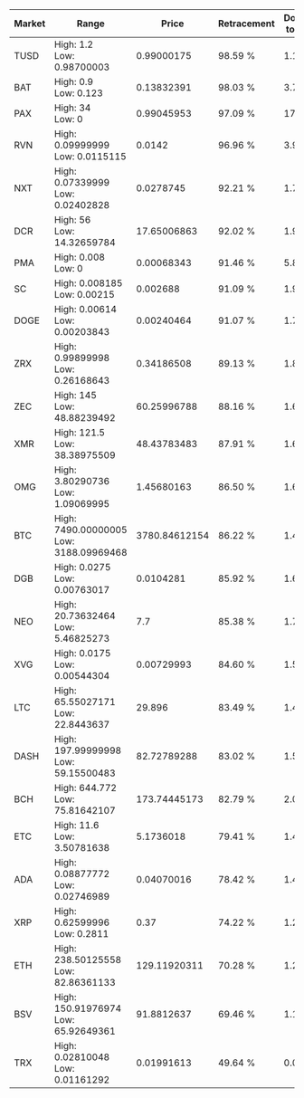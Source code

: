 | Market | Range | Price| Retracement | Doubles to 50% |
| --- | --- | --- | --- | --- |
| TUSD | High: 1.2<br />Low: 0.98700003 | 0.99000175 | 98.59 % | 1.10 |
| BAT | High: 0.9<br />Low: 0.123 | 0.13832391 | 98.03 % | 3.70 |
| PAX | High: 34<br />Low: 0 | 0.99045953 | 97.09 % | 17.16 |
| RVN | High: 0.09999999<br />Low: 0.0115115 | 0.0142 | 96.96 % | 3.93 |
| NXT | High: 0.07339999<br />Low: 0.02402828 | 0.0278745 | 92.21 % | 1.75 |
| DCR | High: 56<br />Low: 14.32659784 | 17.65006863 | 92.02 % | 1.99 |
| PMA | High: 0.008<br />Low: 0 | 0.00068343 | 91.46 % | 5.85 |
| SC | High: 0.008185<br />Low: 0.00215 | 0.002688 | 91.09 % | 1.92 |
| DOGE | High: 0.00614<br />Low: 0.00203843 | 0.00240464 | 91.07 % | 1.70 |
| ZRX | High: 0.99899998<br />Low: 0.26168643 | 0.34186508 | 89.13 % | 1.84 |
| ZEC | High: 145<br />Low: 48.88239492 | 60.25996788 | 88.16 % | 1.61 |
| XMR | High: 121.5<br />Low: 38.38975509 | 48.43783483 | 87.91 % | 1.65 |
| OMG | High: 3.80290736<br />Low: 1.09069995 | 1.45680163 | 86.50 % | 1.68 |
| BTC | High: 7490.00000005<br />Low: 3188.09969468 | 3780.84612154 | 86.22 % | 1.41 |
| DGB | High: 0.0275<br />Low: 0.00763017 | 0.0104281 | 85.92 % | 1.68 |
| NEO | High: 20.73632464<br />Low: 5.46825273 | 7.7 | 85.38 % | 1.70 |
| XVG | High: 0.0175<br />Low: 0.00544304 | 0.00729993 | 84.60 % | 1.57 |
| LTC | High: 65.55027171<br />Low: 22.8443637 | 29.896 | 83.49 % | 1.48 |
| DASH | High: 197.99999998<br />Low: 59.15500483 | 82.72789288 | 83.02 % | 1.55 |
| BCH | High: 644.772<br />Low: 75.81642107 | 173.74445173 | 82.79 % | 2.07 |
| ETC | High: 11.6<br />Low: 3.50781638 | 5.1736018 | 79.41 % | 1.46 |
| ADA | High: 0.08877772<br />Low: 0.02746989 | 0.04070016 | 78.42 % | 1.43 |
| XRP | High: 0.62599996<br />Low: 0.2811 | 0.37 | 74.22 % | 1.23 |
| ETH | High: 238.50125558<br />Low: 82.86361133 | 129.11920311 | 70.28 % | 1.24 |
| BSV | High: 150.91976974<br />Low: 65.92649361 | 91.8812637 | 69.46 % | 1.18 |
| TRX | High: 0.02810048<br />Low: 0.01161292 | 0.01991613 | 49.64 % | 0.00 |
